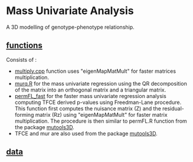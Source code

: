
# Mass Univariate Analysis 

A 3D modelling of genotype-phenotype relationship.  

## [functions](https://github.com/ImperialCollegeLondon/HCM_expressivity/tree/master/3D_regression_analysis/functions)

Consists of : 
* [multiply.cpp](https://github.com/ImperialCollegeLondon/HCM_expressivity/tree/master/3D_regression_analysis/functions/multiply.cpp) function uses "eigenMapMatMult" for faster matrices multiplication.
* [murq.R](https://github.com/ImperialCollegeLondon/HCM_expressivity/tree/master/3D_regression_analysis/functions/murq.R) for the mass univariate regression using the QR decomposition of the matrix into an orthogonal matrix and a triangular matrix.
* [permFL_fast](https://github.com/ImperialCollegeLondon/HCM_expressivity/tree/master/3D_regression_analysis/functions/permFL_fast) for the faster mass univariate regression analysis computing TFCE derived p-values using Freedman-Lane procedure.
This function first computes the nuisance matrix (Z) and the residual-forming matrix (Rz) using "eigenMapMatMult" for faster matrix multiplication. 
The procedure is then similar to permFL.R function from the package [mutools3D](https://github.com/UK-Digital-Heart-Project/mutools3D).
* TFCE and mur are also used from the package [mutools3D](https://github.com/UK-Digital-Heart-Project/mutools3D).

## [data](https://github.com/ImperialCollegeLondon/HCM_expressivity/tree/master/statistical_analysis/data)

